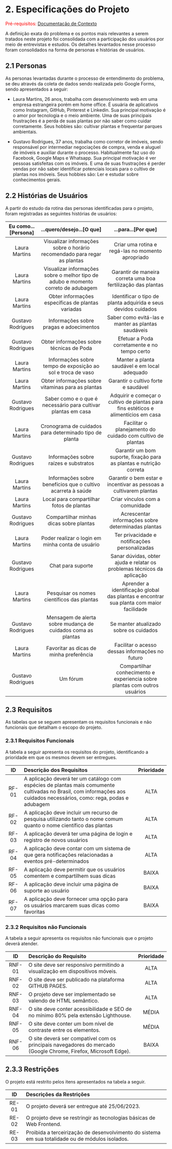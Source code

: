# 2. Especificações do Projeto

<span style="color:red">Pré-requisitos: <a href="1-Documentação de Contexto.md"> Documentação de Contexto</a></span>

A definição exata do problema e os pontos mais relevantes a serem tratados neste projeto foi consolidada com a participação dos usuários por meio de entrevistas e estudos. Os detalhes levantados nesse processo foram consolidados na forma de personas e histórias de usuários.

## 2.1 Personas

As personas levantadas durante o processo de entendimento do problema, se deu através da coleta de dados sendo realizada pelo Google Forms, sendo apresentados a seguir: 

- Laura Martins,  26 anos, trabalha com desenvolvimento web em uma empresa estrangeira porém em home office. É usuária de aplicativos como Instagram, GitHub, Pinterest e Linkedin. Sua principal motivação é o amor por tecnologia e o meio ambiente. Uma de suas principais frustrações é a perda de suas plantas por não saber como cuidar corretamente. Seus hobbies são: cultivar plantas e frequentar  parques ambientais.

- Gustavo Rodrigues, 37 anos, trabalha como corretor de imóveis, sendo responsável por intermediar negociações de compra, venda e aluguel de imóveis e auxiliar durante o processo. Habitualmente faz uso do Facebook, Google Maps e Whatsapp. Sua principal motivação é ver pessoas satisfeitas com os imóveis. E uma de suas frustrações é perder vendas por não saber identificar potenciais locais para o cultivo de plantas nos imóveis. Seus hobbies são: Ler e estudar sobre conhecimentos gerais.



## 2.2 Histórias de Usuários

A partir do estudo da rotina das personas identificadas para o projeto, foram registradas as seguintes histórias de usuários:

| Eu como...[Persona] | ...quero/desejo...[O que] | ...para...[Por que] |
| :-------------------: | :-------------------------: | :-------------------: | 
| Laura Martins     | Visualizar informações sobre o horário recomendado para regar as plantas         | Criar uma rotina e regá-las no momento apropriado |
| Laura Martins    | Visualizar informações sobre o melhor tipo de adubo e momento correto de adubagem | Garantir de maneira correta uma boa fertilização das plantas |
| Laura Martins     | Obter informações específicas de plantas variadas | Identificar o tipo de planta adquirida e seus devidos cuidados |
| Gustavo Rodrigues | Informações sobre pragas e adoecimentos           | Saber como evitá-las e manter as plantas saudáveis |
| Gustavo Rodrigues | Obter informações sobre técnicas de Poda          | Efetuar a Poda corretamente e no tempo certo |
| Laura Martins     | Informações sobre tempo de exposição ao sol e troca de vaso   | Manter a planta saudável e em local adequado |
| Laura Martins     | Obter informações sobre vitaminas para as plantas             | Garantir o cultivo forte e saudável |
| Gustavo Rodrigues | Saber como e o que é necessário para cultivar plantas em casa | Adquirir e começar o cultivo de plantas para fins estéticos e alimentícios em casa |
| Laura Martins     | Cronograma de cuidados para determinado tipo de planta | Facilitar o planejamento do cuidado com cultivo de plantas   |
| Gustavo Rodrigues | Informações sobre raízes e substratos                  | Garantir um bom suporte, fixação para as plantas e nutrição correta |
| Laura Martins     | Informações sobre benefícios que o cultivo acarreta à saúde   | Garantir o bem estar e incentivar as pessoas a cultivarem plantas |
| Laura Martins     | Local para compartilhar fotos de plantas               | Criar vínculos com a comunidade |
| Gustavo Rodrigues | Compartilhar minhas dicas sobre plantas                | Acrescentar informações sobre determinadas plantas |
| Laura Martins     | Poder realizar o login em minha conta de usuário       |  Ter privacidade e notificações personalizadas |
| Gustavo Rodrigues | Chat para suporte          | Sanar dúvidas, obter ajuda e relatar os problemas técnicos da aplicação |
| Laura Martins     | Pesquisar os nomes científicos das plantas  | Aprender a identificação global das plantas e encontrar sua planta com maior facilidade |
| Gustavo Rodrigues | Mensagem de alerta sobre mudança de cuidados coma as plantas | Se manter atualizado sobre os cuidados |
| Laura Martins     | Favoritar as dicas de minha preferência               | Facilitar o acesso dessas informações no futuro |
| Gustavo Rodrigues | Um fórum                   | Compartilhar conhecimento e experiencia sobre plantas com outros usuários |


## 2.3 Requisitos

As tabelas que se seguem apresentam os requisitos funcionais e não funcionais que detalham o escopo do projeto.

### 2.3.1 Requisitos Funcionais
 A tabela a seguir apresenta os requisitos do projeto, identificando a prioridade em que os mesmos devem ser entregues. 


| ID    | Descrição dos Requisitos | Prioridade |
| :-----: | :------------------------ | :----------: | 
| RF-01 | A aplicação deverá ter um catálogo com espécies de plantas mais comumente cultivadas no Brasil, com informações aos cuidados necessários, como: rega, podas e adubagem      | ALTA |
| RF-02 | A aplicação deve incluir um recurso de pesquisa utilizando tanto o nome comum quanto o nome científico das plantas | ALTA | 
| RF-03 | A aplicação deverá ter uma página de login e registro de novos usuários | ALTA |
| RF-04 | A aplicação deve contar com um sistema de  que gera notificações relacionadas a eventos pré-determinados | ALTA | 
| RF-05 | A aplicação deve permitir que os usuários comentem e compartilhem suas dicas | BAIXA |
| RF-06 | A aplicação deve incluir uma página de suporte ao usuário | BAIXA | 
| RF-07 | A aplicação deve fornecer uma opção para os usuários marcarem suas dicas como favoritas | BAIXA | 



### 2.3.2 Requisitos não Funcionais

A tabela a seguir apresenta os requisitos não funcionais que o projeto deverá atender. 


| ID      | Descrição do Requisito | Prioridade |
| :----:  | :---------------------- | :----------: |
| RNF-01 | O site deve ser responsivo permitindo a visualização em dispositivos móveis.        | ALTA |
| RNF-02 | O site deve ser publicado na plataforma GITHUB PAGES.                     | ALTA |
| RNF-03 | O projeto deve ser implementado se valendo de HTML semântico.                       | ALTA |
| RNF-04 | O site deve conter acessibilidade e SEO de no mínimo 80% pela extensão Lighthouse.  | MÉDIA |
| RNF-05 | O site deve conter um bom nível de contraste entre os elementos.                    | MÉDIA | 
| RNF-06 | O site deverá ser compatível com os principais navegadores do mercado (Google Chrome, Firefox, Microsoft Edge). | BAIXA |

## 2.3.3 Restrições

O projeto está restrito pelos itens apresentados na tabela a seguir. 


| ID  | Descrições da Restrições |
| :---: | :-----------------------  |
| RE-01 | O projeto deverá ser entregue até 25/06/2023. |
| RE-02 | O projeto deve se restringir as tecnologias básicas de Web Frontend. | 
| RE-03 | Proibida a terceirização de desenvolvimento do sistema em sua totalidade ou de módulos isolados. |
